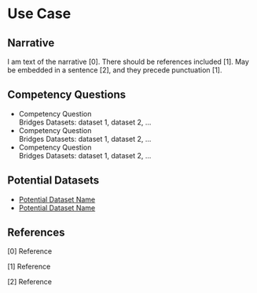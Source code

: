 # Use Case
## Narrative
I am text of the narrative [0]. There should be references included [1]. May be embedded in a sentence [2], and they precede punctuation [1].

## Competency Questions
* Competency Question<br>
Bridges Datasets: dataset 1, dataset 2, ...
* Competency Question<br>
Bridges Datasets: dataset 1, dataset 2, ...
* Competency Question<br>
Bridges Datasets: dataset 1, dataset 2, ...

## Potential Datasets
* [Potential Dataset Name](https://dataset-link.com/)
* [Potential Dataset Name](https://dataset-link.com/)

## References
<!-- References should follow a consistent format. They should appear in order of appearance in the narrative section. Remove this comment. -->
[0] Reference

[1] Reference

[2] Reference
